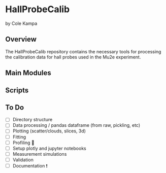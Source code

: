 # HallProbeCalib
by Cole Kampa
## Overview
The HallProbeCalib repository contains the necessary tools for processing the calibration data for hall probes used in the Mu2e experiment.
## Main Modules
## Scripts
## To Do
- [ ] Directory structure
- [ ] Data processing / pandas dataframe (from raw, pickling, etc)
- [ ] Plotting (scatter/clouds, slices, 3d)
- [ ] Fitting
- [ ] Profiling :racehorse:
- [ ] Setup plotly and jupyter notebooks
- [ ] Measurement simulations
- [ ] Validation
- [ ] Documentation :exclamation:
